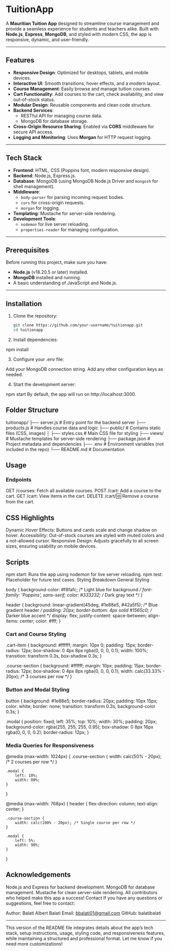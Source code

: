 # TuitionApp

A **Mauritian Tuition App** designed to streamline course management and provide a seamless experience for students and teachers alike. Built with **Node.js**, **Express**, **MongoDB**, and styled with modern CSS, the app is responsive, dynamic, and user-friendly.

---

## Features
- **Responsive Design**: Optimized for desktops, tablets, and mobile devices.
- **Interactive UI**: Smooth transitions, hover effects, and a modern layout.
- **Course Management**: Easily browse and manage tuition courses.
- **Cart Functionality**: Add courses to the cart, check availability, and view out-of-stock status.
- **Modular Design**: Reusable components and clean code structure.
- **Backend Services**:
  - RESTful API for managing course data.
  - MongoDB for database storage.
- **Cross-Origin Resource Sharing**: Enabled via **CORS** middleware for secure API access.
- **Logging and Monitoring**: Uses **Morgan** for HTTP request logging.

---

## Tech Stack
- **Frontend**: HTML, CSS (Poppins font, modern responsive design).
- **Backend**: Node.js, Express.js.
- **Database**: MongoDB (using MongoDB Node.js Driver and `mongosh` for shell management).
- **Middleware**:
  - `body-parser` for parsing incoming request bodies.
  - `cors` for cross-origin requests.
  - `morgan` for logging.
- **Templating**: Mustache for server-side rendering.
- **Development Tools**: 
  - `nodemon` for live server reloading.
  - `properties-reader` for managing configuration.

---

## Prerequisites
Before running this project, make sure you have:
- **Node.js** (v18.20.5 or later) installed.
- **MongoDB** installed and running.
- A basic understanding of JavaScript and Node.js.

---

## Installation
1. Clone the repository:
   ```bash
   git clone https://github.com/your-username/tuitionapp.git
   cd tuitionapp

2. Install dependencies:

npm install

3. Configure your .env file:

Add your MongoDB connection string.
Add any other configuration keys as needed.

4. Start the development server:

npm start
By default, the app will run on http://localhost:3000.

## Folder Structure

tuitionapp/
├── server.js          # Entry point for the backend server
├── products.js        # Handles course data and logic
├── public/            # Contains static files (CSS, images)
│   ├── styles.css     # Main CSS file for styling
├── views/             # Mustache templates for server-side rendering
├── package.json       # Project metadata and dependencies
├── .env               # Environment variables (not included in the repo)
└── README.md          # Documentation


## Usage

### Endpoints
GET /courses: Fetch all available courses.
POST /cart: Add a course to the cart.
GET /cart: View items in the cart.
DELETE /cart/:id: Remove a course from the cart.

## CSS Highlights
Dynamic Hover Effects: Buttons and cards scale and change shadow on hover.
Accessibility: Out-of-stock courses are styled with muted colors and a not-allowed cursor.
Responsive Design: Adjusts gracefully to all screen sizes, ensuring usability on mobile devices.

## Scripts
npm start: Runs the app using nodemon for live server reloading.
npm test: Placeholder for future test cases.
Styling Breakdown
General Styling

body {
    background-color: #f8fafc; /* Light blue for background */
    font-family: 'Poppins', sans-serif;
    color: #333232; /* Dark gray text */
}

header {
    background: linear-gradient(45deg, #1e88e5, #42a5f5); /* Blue gradient header */
    padding: 20px;
    border-bottom: 4px solid #1565c0; /* Darker blue accent */
    display: flex;
    justify-content: space-between;
    align-items: center;
    color: #fff;
}

### Cart and Course Styling

.cart-item {
    background: #ffffff;
    margin: 10px 0;
    padding: 15px;
    border-radius: 12px;
    box-shadow: 0 4px 8px rgba(0, 0, 0, 0.1);
    width: 100%;
    transition: transform 0.3s, box-shadow 0.3s;
}

.course-section {
    background: #ffffff;
    margin: 10px;
    padding: 15px;
    border-radius: 12px;
    box-shadow: 0 4px 8px rgba(0, 0, 0, 0.1);
    width: calc(33.33% - 20px); /* 3 courses per row */
}

### Button and Modal Styling

button {
    background: #1e88e5;
    border-radius: 20px;
    padding: 10px 15px;
    color: white;
    border: none;
    transition: transform 0.3s, background-color 0.3s;
}

.modal {
    position: fixed;
    left: 35%;
    top: 10%;
    width: 30%;
    padding: 20px;
    background-color: rgba(255, 255, 255, 0.95);
    box-shadow: 0 8px 16px rgba(0, 0, 0, 0.2);
    border-radius: 12px;
}

### Media Queries for Responsiveness

@media (max-width: 1024px) {
    .course-section {
        width: calc(50% - 20px); /* 2 courses per row */
    }

    .modal {
        left: 10%;
        width: 80%;
    }
}

@media (max-width: 768px) {
    header {
        flex-direction: column;
        text-align: center;
    }

    .course-section {
        width: calc(100% - 20px); /* Single course per row */
    }

    .modal {
        left: 5%;
        width: 90%;
    }
}

## Acknowledgements
Node.js and Express for backend development.
MongoDB for database management.
Mustache for clean server-side rendering.
All contributors who helped make this app a success!
Contact
If you have any questions or suggestions, feel free to contact:

Author: Balati Albert Balati
Email: bbalati01@gmail.com
GitHub: balatibalati


---

This version of the README file integrates details about the app’s tech stack, setup instructions, usage, styling code, and responsiveness features, while maintaining a structured and professional format. Let me know if you need more customizations!






